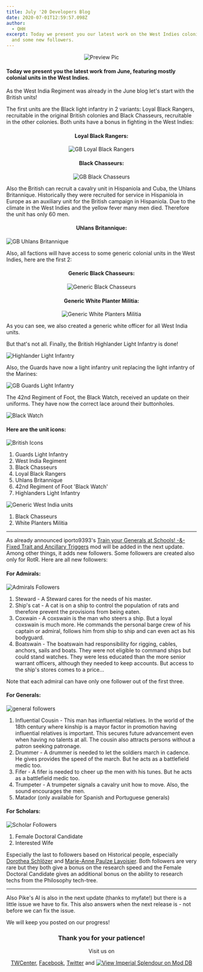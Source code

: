 ```yaml
---
title: July '20 Developers Blog
date: 2020-07-01T12:59:57.098Z
author:
  - QHH
excerpt: Today we present you our latest work on the West Indies colonial units
  and some new followers.
---
```

<center>

![Preview Pic](../_img/preview-july-20-blog.png "Preview Pic")

</center>

#### Today we present you the latest work from June, featuring mostly colonial units in the West Indies.

As the West India Regiment was already in the June blog let's start with the British units!

The first units are the Black light infantry in 2 variants: Loyal Black Rangers, recruitable in the original British colonies and Black Chasseurs, recruitable in the other colonies. Both units have a bonus in fighting in the West Indies:

<center>

#### Loyal Black Rangers:

![GB Loyal Black Rangers](../_img/gb-loyal-black-rangers.jpg "GB Loyal Black Rangers")

#### Black Chasseurs:

![GB Black Chasseurs](../_img/gb-black-chasseurs.jpg "GB Black Chasseurs")

</center>

Also the British can recruit a cavalry unit in Hispaniola and Cuba, the Uhlans Britannique. Historically they were recruited for service in Hispaniola in Europe as an auxiliary unit for the British campaign in Hispaniola. Due to the climate in the West Indies and the yellow fever many men died. Therefore the unit has only 60 men.

#### <center>Uhlans Britannique:

![GB Uhlans Britannique](../_img/gb-ulhans-britannique.jpg "GB Uhlans Britannique")

</center>

Also, all factions will have access to some generic colonial units in the West Indies, here are the first 2:

<center>

#### Generic Black Chasseurs:

![Generic Black Chasseurs](../_img/generic-black-chasseurs.jpg "Generic Black Chasseurs")

#### Generic White Planter Militia:

![Generic White Planters Militia](../_img/generic-white-planters-militia.jpg "Generic White Planters Militia")

</center>

As you can see, we also created a generic white officer for all West India units.

But that's not all. Finally, the British Highlander Light Infantry is done!

![Highlander Light Infantry](../_img/gb-light-highlanders.jpg "Highlander Light Infantry")

Also, the Guards have now a light infantry unit replacing the light infantry of the Marines:

![GB Guards Light Infantry](../_img/gb-guards-light-infantry.jpg "GB Guards Light Infantry")

The 42nd Regiment of Foot, the Black Watch, received an update on their uniforms. They have now the correct lace around their buttonholes.

![Black Watch](../_img/gb-black-watch.jpg "Black Watch")

#### Here are the unit icons:

![British Icons](../_img/july-update-britain-units-icons.png "British Icons")

1. Guards Light Infantry 
2. West India Regiment
3. Black Chasseurs
4. Loyal Black Rangers
5. Uhlans Britannique
6. 42nd Regiment of Foot 'Black Watch'
7. Highlanders Light Infantry

![Generic West India units](../_img/july-update-generic-west-indian-units-icons.png "Generic West India units")

1. Black Chasseurs
2. White Planters Militia

- - -

As already announced iporto9393's [Train your Generals at Schools! -&- Fixed Trait and Ancillary Triggers](https://www.twcenter.net/forums/showthread.php?798721-SUBMOD-Train-your-Generals-at-Schools!-amp-Fixed-Trait-and-Ancillary-Triggers) mod will be added in the next update. Among other things, it adds new followers. Some followers are created also only for RotR. Here are all new followers:

#### For Admirals:

![Admirals Followers](../_img/july-update-admirals-followers.png "Admirals Followers")

1. Steward - A Steward cares for the needs of his master.
2. Ship's cat - A cat is on a ship to control the population of rats and therefore prevent the provisions from being eaten.
3. Coxwain - A coxswain is the man who steers a ship. But a loyal coxswain is much more. He commands the personal barge crew of his captain or admiral, follows him from ship to ship and can even act as his bodyguard.
4. Boatswain - The boatswain had responsibility for rigging, cables, anchors, sails and boats. They were not eligible to command ships but could stand watches. They were less educated than the more senior warrant officers, although they needed to keep accounts. But access to the ship's stores comes to a price...

Note that each admiral can have only one follower out of the first three.

#### For Generals:

![general followers](../_img/july-update-general-followers.png "general followers")

1. Influential Cousin - This man has influential relatives. In the world of the 18th century where kinship is a mayor factor in promotion having influential relatives is important. This secures future advancement even when having no talents at all. The cousin also attracts persons without a patron seeking patronage.
2. Drummer - A drummer is needed to let the soldiers march in cadence. He gives provides the speed of the march. But he acts as a battlefield medic too.
3. Fifer - A fifer is needed to cheer up the men with his tunes. But he acts as a battlefield medic too.
4. Trumpeter - A trumpeter signals a cavalry unit how to move. Also, the sound encourages the men.
5. Matador (only available for Spanish and Portuguese generals)

#### For Scholars:

![Scholar Followers](../_img/july-update-scholar-followers.png "Scholar Followers")

1. Female Doctoral Candidate
2. Interested Wife

Especially the last to followers based on Historical people, especially [Dorothea Schlözer](https://en.wikipedia.org/wiki/Dorothea_von_Rodde-Schl%C3%B6zer) and [Marie-Anne Paulze Lavoisier](https://en.wikipedia.org/wiki/Marie-Anne_Paulze_Lavoisier). Both followers are very rare but they both give a bonus on the research speed and the Female Doctoral Candidate gives an additional bonus on the ability to research techs from the Philosophy tech-tree.

- - -

Also Pike's AI is also in the next update (thanks to myfate!) but there is a little issue we have to fix. This also answers when the next release is - not before we can fix the issue.

We will keep you posted on our progress!

<center>

### Thank you for your patience!

Visit us on 

[TWCenter](http://www.twcenter.net/forums/forumdisplay.php?1138-Imperial-Splendour), [Facebook](https://www.facebook.com/imperialsplendour/), [Twitter](https://twitter.com/SplendourTeam) and [![View Imperial Splendour on Mod DB](https://button.moddb.com/popularity/medium/mods/20800.png)](https://www.moddb.com/mods/imperial-splendour)

</center>